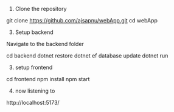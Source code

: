 1. Clone the repository

git clone https://github.com/ajsapnu/webApp.git
cd webApp

3. Setup backend

Navigate to the backend folder 

cd backend
dotnet restore
dotnet ef database update
dotnet run

3. setup frontend

cd frontend
npm install
npm start

4. now listening to

http://localhost:5173/
